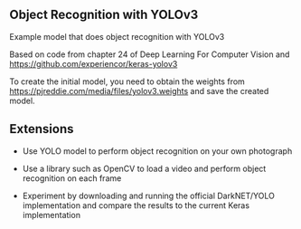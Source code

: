 ## Object Recognition with YOLOv3

Example model that does object recognition with YOLOv3

Based on code from chapter 24 of Deep Learning For Computer Vision and https://github.com/experiencor/keras-yolov3

To create the initial model, you need to obtain the weights from https://pjreddie.com/media/files/yolov3.weights and save the created model.

## Extensions

* Use YOLO model to perform object recognition on your own photograph

* Use a library such as OpenCV to load a video and perform object recognition on each frame

* Experiment by downloading and running the official DarkNET/YOLO implementation and compare the results to the current Keras implementation